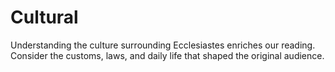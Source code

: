 # Cultural

Understanding the culture surrounding Ecclesiastes enriches our reading. Consider the customs, laws, and daily life that shaped the original audience.

